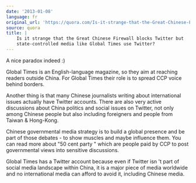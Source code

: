 ```yaml
---
date: '2013-01-08'
language: fr
original_url: 'https://quora.com/Is-it-strange-that-the-Great-Chinese-Firewall-blocks-Twitter-but-state-controlled-media-like-Global-Times-use-Twitter/answer/Clément-Renaud'
source: quora
title: |
    Is it strange that the Great Chinese Firewall blocks Twitter but
    state-controlled media like Global Times use Twitter?
---
```


A nice paradox indeed :) 
 
Global Times is an English-language magazine, so they aim at reaching
readers outside China. For Global Times their role is to spread CCP
voice behind borders. 
 
Another thing is that many Chinese journalists writing about
international issues actually have Twitter accounts. There are also very
active discussions about China politics and social issues on Twitter,
not only among Chinese people but also including foreigners and people
from Taiwan & Hong-Kong. 
 
Chinese governmental media strategy is to build a global presence and be
part of those debates - to show muscles and maybe influence them. You
can read more about  "50 cent party " which are people paid by CCP to
post governmental views into sensitive discussions. 
 
Global Times has a Twitter account because even if Twitter isn 't part
of social media landscape within China, it is a major piece of media
worldwide and no international media can afford to avoid it, including
Chinese media.
